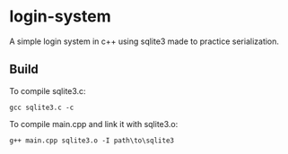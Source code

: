 # login-system

A simple login system in c++ using sqlite3 made to practice serialization.

## Build

To compile sqlite3.c:

`gcc sqlite3.c -c`

To compile main.cpp and link it with sqlite3.o:

`g++ main.cpp sqlite3.o -I path\to\sqlite3`
